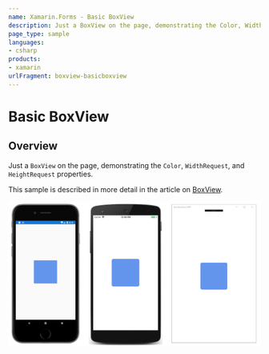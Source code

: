 ```yaml
---
name: Xamarin.Forms - Basic BoxView
description: Just a BoxView on the page, demonstrating the Color, WidthRequest, and HeightRequest properties
page_type: sample
languages:
- csharp
products:
- xamarin
urlFragment: boxview-basicboxview
---
```


# Basic BoxView

## Overview

Just a `BoxView` on the page, demonstrating the `Color`, `WidthRequest`, and `HeightRequest` properties.

This sample is described in more detail in the article on [BoxView](/guides/xamarin-forms/user-interface/boxview/).

![Basic BoxView application screenshot](Screenshots/01Triple.png "Basic BoxView application screenshot")

